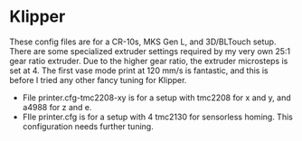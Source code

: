 # Klipper

These config files are for a CR-10s, MKS Gen L, and 3D/BLTouch setup. There are some specialized extruder settings required by my very own 25:1 gear ratio extruder. Due to the higher gear ratio, the extruder microsteps is set at 4. The first vase mode print at 120 mm/s is fantastic, and this is before I tried any other fancy tuning for Klipper.

- File printer.cfg-tmc2208-xy is for a setup with tmc2208 for x and y, and a4988 for z and e.
- FIle printer.cfg is for a setup with 4 tmc2130 for sensorless homing. This configuration needs further tuning.
